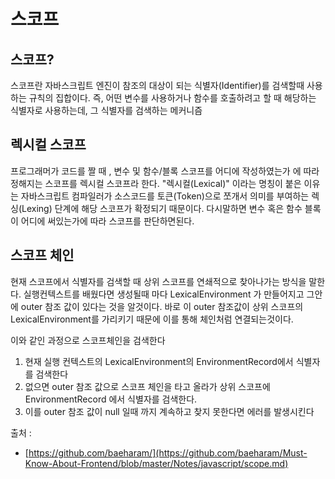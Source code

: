 # 스코프

## 스코프? 

스코프란 자바스크립트 엔진이 참조의 대상이 되는 식별자(Identifier)를 검색할때 사용하는 규칙의 집합이다. 즉, 어떤 변수를 사용하거나 함수를 호출하려고 할 때 해당하는 식별자로 사용하는데, 그 식별자를 검색하는 메커니즘


## 렉시컬 스코프 

프로그래머가 코드를 짤 때  , 변수 및 함수/블록 스코프를 어디에 작성하였는가 에 따라 정해지는 스코프를 렉시컬 스코프라 한다.
"렉시컬(Lexical)" 이라는 명칭이 붙은 이유는 자바스크립트 컴파일러가 소스코드를 토큰(Token)으로 쪼개서 의미를 부여하는 렉싱(Lexing) 단계에 해당 스코프가 확정되기 때문이다. 
다시말하면 변수 혹은 함수 블록이 어디에 써있는가에 따라 스코프를 판단하면된다. 

## 스코프 체인 

현재 스코프에서 식별자를 검색할 때 상위 스코프를 연쇄적으로 찾아나가는 방식을 말한다. 실행컨텍스트를 배웠다면 생성될때 마다 LexicalEnvironment 가 만들어지고 그안에 outer 참조 값이 있다는 것을 알것이다. 바로 이 outer 참조값이 상위 스코프의 LexicalEnvironment를 가리키기 때문에 이를 통해 체인처럼 연결되는것이다.

이와 같인 과정으로 스코프체인을 검색한다

1. 현재 실행 컨텍스트의 LexicalEnvironment의 EnvironmentRecord에서 식별자를 검색한다
2. 없으면 outer 참조 값으로 스코프 체인을 타고 올라가 상위 스코프에 EnvironmentRecord 에서 식별자를 검색한다.
3. 이를 outer 참조 값이 null 일때 까지 계속하고 찾지 못한다면 에러를 발생시킨다


출처 : 
+ [https://github.com/baeharam/](https://github.com/baeharam/Must-Know-About-Frontend/blob/master/Notes/javascript/scope.md)
